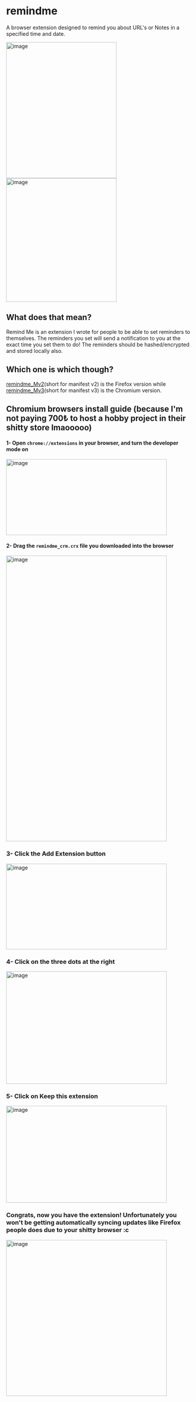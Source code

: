 # remindme
A browser extension designed to remind you about URL's or Notes in a specified time and date.

<img width="297" height="365" alt="image" src="https://github.com/user-attachments/assets/fd3cc477-1606-4fc8-9717-bfdfead8fd52" /> 

<img width="297" height="332" alt="image" src="https://github.com/user-attachments/assets/84248f80-dc1a-4ecf-b7ff-191144ba0236" />

## What does that mean?
Remind Me is an extension I wrote for people to be able to set reminders to themselves. The reminders you set will send a notification to you at the exact time you set them to do! The reminders should be hashed/encrypted and stored locally also.

## Which one is which though?
[remindme_Mv2](https://github.com/Pwissh/remindme/tree/main/remindme_Mv2)(short for manifest v2) is the Firefox version while [remindme_Mv3](https://github.com/Pwissh/remindme/tree/main/remindme_Mv3)(short for manifest v3) is the Chromium version.

## Chromium browsers install guide (because I'm not paying 700₺ to host a hobby project in their shitty store lmaooooo)

#### 1- Open `chrome://extensions` in your browser, and turn the developer mode on
<img width="432" height="204" alt="image" src="https://github.com/user-attachments/assets/145311ab-1b4d-42de-8177-7920fe18a122" />

#### 2- Drag the `remindme_crm.crx` file you downloaded into the browser
<img width="432" height="767" alt="image" src="https://github.com/user-attachments/assets/dc081b59-da85-411c-8971-e3bbaab59289" />

### 3- Click the Add Extension button
<img width="432" height="230" alt="image" src="https://github.com/user-attachments/assets/985abcbd-65cb-4537-a75c-d1df742e4315" />

### 4- Click on the three dots at the right
<img width="432" height="302" alt="image" src="https://github.com/user-attachments/assets/25efb563-638d-4272-bc76-bc261741da84" />

### 5- Click on Keep this extension
<img width="432" height="260" alt="image" src="https://github.com/user-attachments/assets/a58cf08b-62ee-49ce-9d01-4b516d5dad29" />

### Congrats, now you have the extension! Unfortunately you won't be getting automatically syncing updates like Firefox people does due to your shitty browser :c
<img width="432" height="419" alt="image" src="https://github.com/user-attachments/assets/d09ee58e-117a-42a2-aab7-87e89fa8f636" />
